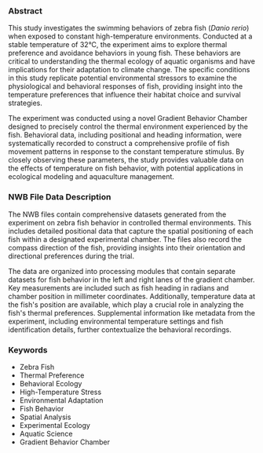 ### Abstract

This study investigates the swimming behaviors of zebra fish (_Danio rerio_) when exposed to constant high-temperature environments. Conducted at a stable temperature of 32°C, the experiment aims to explore thermal preference and avoidance behaviors in young fish. These behaviors are critical to understanding the thermal ecology of aquatic organisms and have implications for their adaptation to climate change. The specific conditions in this study replicate potential environmental stressors to examine the physiological and behavioral responses of fish, providing insight into the temperature preferences that influence their habitat choice and survival strategies.

The experiment was conducted using a novel Gradient Behavior Chamber designed to precisely control the thermal environment experienced by the fish. Behavioral data, including positional and heading information, were systematically recorded to construct a comprehensive profile of fish movement patterns in response to the constant temperature stimulus. By closely observing these parameters, the study provides valuable data on the effects of temperature on fish behavior, with potential applications in ecological modeling and aquaculture management.

### NWB File Data Description

The NWB files contain comprehensive datasets generated from the experiment on zebra fish behavior in controlled thermal environments. This includes detailed positional data that capture the spatial positioning of each fish within a designated experimental chamber. The files also record the compass direction of the fish, providing insights into their orientation and directional preferences during the trial.

The data are organized into processing modules that contain separate datasets for fish behavior in the left and right lanes of the gradient chamber. Key measurements are included such as fish heading in radians and chamber position in millimeter coordinates. Additionally, temperature data at the fish's position are available, which play a crucial role in analyzing the fish's thermal preferences. Supplemental information like metadata from the experiment, including environmental temperature settings and fish identification details, further contextualize the behavioral recordings.

### Keywords

- Zebra Fish
- Thermal Preference
- Behavioral Ecology
- High-Temperature Stress
- Environmental Adaptation
- Fish Behavior
- Spatial Analysis
- Experimental Ecology
- Aquatic Science
- Gradient Behavior Chamber